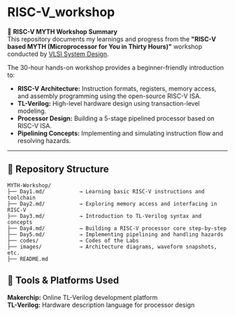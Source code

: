 # RISC-V_workshop

🚀 **RISC-V MYTH Workshop Summary**  
This repository documents my learnings and progress from the **"RISC-V based MYTH (Microprocessor for You in Thirty Hours)"** workshop conducted by [VLSI System Design](https://www.vlsisystemdesign.com/riscv-based-myth/).

The 30-hour hands-on workshop provides a beginner-friendly introduction to:

- **RISC-V Architecture:** Instruction formats, registers, memory access, and assembly programming using the open-source RISC-V ISA.
- **TL-Verilog:** High-level hardware design using transaction-level modeling.
- **Processor Design:** Building a 5-stage pipelined processor based on RISC-V ISA.
- **Pipelining Concepts:** Implementing and simulating instruction flow and resolving hazards.

---

## 📁 Repository Structure

```text
MYTH-Workshop/
├── Day1.md/           → Learning basic RISC-V instructions and toolchain
├── Day2.md/           → Exploring memory access and interfacing in RISC-V
├── Day3.md/           → Introduction to TL-Verilog syntax and concepts
├── Day4.md/           → Building a RISC-V processor core step-by-step
├── Day5.md/           → Implementing pipelining and handling hazards
├── codes/             → Codes of the Labs
├── images/            → Architecture diagrams, waveform snapshots, etc.
├── README.md

```


## **🧠 Tools & Platforms Used**
**Makerchip:** Online TL-Verilog development platform  
**TL-Verilog:** Hardware description language for processor design

